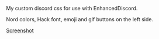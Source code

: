 My custom discord css for use with EnhancedDiscord.

Nord colors, Hack font, emoji and gif buttons on the left side.

[Screenshot](screenshot.png)

